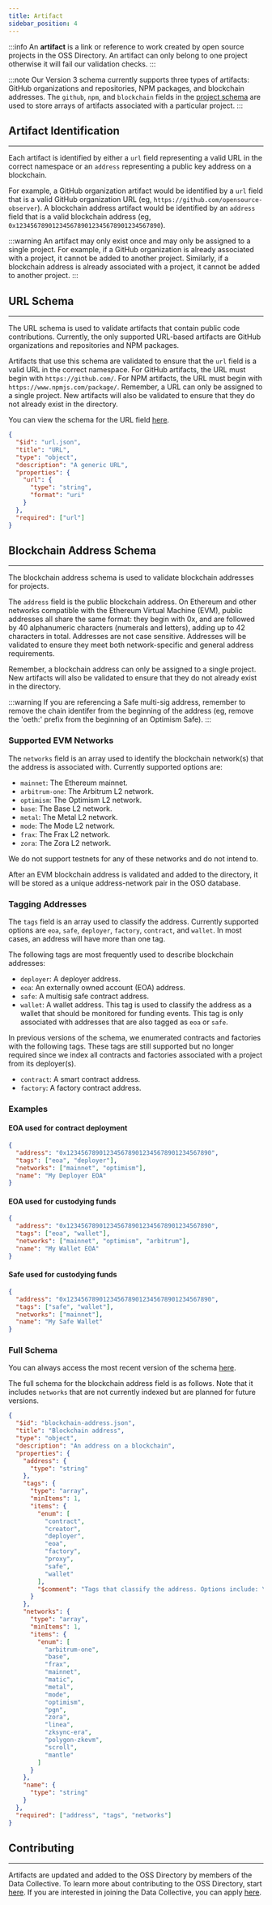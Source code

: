 ```yaml
---
title: Artifact
sidebar_position: 4
---
```


:::info
An **artifact** is a link or reference to work created by open source projects in the OSS Directory. An artifact can only belong to one project otherwise it will fail our validation checks.
:::

:::note
Our Version 3 schema currently supports three types of artifacts: GitHub organizations and repositories, NPM packages, and blockchain addresses. The `github`, `npm`, and `blockchain` fields in the [project schema](./project) are used to store arrays of artifacts associated with a particular project.
:::

## Artifact Identification

---

Each artifact is identified by either a `url` field representing a valid URL in the correct namespace or an `address` representing a public key address on a blockchain.

For example, a GitHub organization artifact would be identified by a `url` field that is a valid GitHub organization URL (eg, `https://github.com/opensource-observer`). A blockchain address artifact would be identified by an `address` field that is a valid blockchain address (eg, `0x1234567890123456789012345678901234567890`).

:::warning
An artifact may only exist once and may only be assigned to a single project. For example, if a GitHub organization is already associated with a project, it cannot be added to another project. Similarly, if a blockchain address is already associated with a project, it cannot be added to another project.
:::

## URL Schema

---

The URL schema is used to validate artifacts that contain public code contributions. Currently, the only supported URL-based artifacts are GitHub organizations and repositories and NPM packages.

Artifacts that use this schema are validated to ensure that the `url` field is a valid URL in the correct namespace. For GitHub artifacts, the URL must begin with `https://github.com/`. For NPM artifacts, the URL must begin with `https://www.npmjs.com/package/`. Remember, a URL can only be assigned to a single project. New artifacts will also be validated to ensure that they do not already exist in the directory.

You can view the schema for the URL field [here](https://github.com/opensource-observer/oss-directory/blob/main/src/resources/schema/url.json).

```json
{
  "$id": "url.json",
  "title": "URL",
  "type": "object",
  "description": "A generic URL",
  "properties": {
    "url": {
      "type": "string",
      "format": "uri"
    }
  },
  "required": ["url"]
}
```

## Blockchain Address Schema

---

The blockchain address schema is used to validate blockchain addresses for projects.

The `address` field is the public blockchain address. On Ethereum and other networks compatible with the Ethereum Virtual Machine (EVM), public addresses all share the same format: they begin with 0x, and are followed by 40 alphanumeric characters (numerals and letters), adding up to 42 characters in total. Addresses are not case sensitive. Addresses will be validated to ensure they meet both network-specific and general address requirements.

Remember, a blockchain address can only be assigned to a single project. New artifacts will also be validated to ensure that they do not already exist in the directory.

:::warning
If you are referencing a Safe multi-sig address, remember to remove the chain identifer from the beginning of the address (eg, remove the 'oeth:' prefix from the beginning of an Optimism Safe).
:::

### Supported EVM Networks

The `networks` field is an array used to identify the blockchain network(s) that the address is associated with. Currently supported options are:

- `mainnet`: The Ethereum mainnet.
- `arbitrum-one`: The Arbitrum L2 network.
- `optimism`: The Optimism L2 network.
- `base`: The Base L2 network.
- `metal`: The Metal L2 network.
- `mode`: The Mode L2 network.
- `frax`: The Frax L2 network.
- `zora`: The Zora L2 network.

We do not support testnets for any of these networks and do not intend to.

After an EVM blockchain address is validated and added to the directory, it will be stored as a unique address-network pair in the OSO database.

### Tagging Addresses

The `tags` field is an array used to classify the address. Currently supported options are `eoa`, `safe`, `deployer`, `factory`, `contract`, and `wallet`. In most cases, an address will have more than one tag.

The following tags are most frequently used to describe blockchain addresses:

- `deployer`: A deployer address.
- `eoa`: An externally owned account (EOA) address.
- `safe`: A multisig safe contract address.
- `wallet`: A wallet address. This tag is used to classify the address as a wallet that should be monitored for funding events. This tag is only associated with addresses that are also tagged as `eoa` or `safe`.

In previous versions of the schema, we enumerated contracts and factories with the following tags. These tags are still supported but no longer required since we index all contracts and factories associated with a project from its deployer(s).

- `contract`: A smart contract address.
- `factory`: A factory contract address.

### Examples

#### EOA used for contract deployment

```json
{
  "address": "0x1234567890123456789012345678901234567890",
  "tags": ["eoa", "deployer"],
  "networks": ["mainnet", "optimism"],
  "name": "My Deployer EOA"
}
```

#### EOA used for custodying funds

```json
{
  "address": "0x1234567890123456789012345678901234567890",
  "tags": ["eoa", "wallet"],
  "networks": ["mainnet", "optimism", "arbitrum"],
  "name": "My Wallet EOA"
}
```

#### Safe used for custodying funds

```json
{
  "address": "0x1234567890123456789012345678901234567890",
  "tags": ["safe", "wallet"],
  "networks": ["mainnet"],
  "name": "My Safe Wallet"
}
```

### Full Schema

You can always access the most recent version of the schema [here](https://github.com/opensource-observer/oss-directory/blob/main/src/resources/schema/blockchain-address.json).

The full schema for the blockchain address field is as follows. Note that it includes `networks` that are not currently indexed but are planned for future versions.

```json
{
  "$id": "blockchain-address.json",
  "title": "Blockchain address",
  "type": "object",
  "description": "An address on a blockchain",
  "properties": {
    "address": {
      "type": "string"
    },
    "tags": {
      "type": "array",
      "minItems": 1,
      "items": {
        "enum": [
          "contract",
          "creator",
          "deployer",
          "eoa",
          "factory",
          "proxy",
          "safe",
          "wallet"
        ],
        "$comment": "Tags that classify the address. Options include: \n- 'eoa': Externally Owned Account \n- 'safe': Gnosis Safe or other multi-sig wallet \n- 'deployer' (or 'creator'): An address that should be monitored for contract deployment events \n- 'factory': A contract that deploys other contracts \n- 'proxy': Proxy contract \n- 'contract': A smart contract address \n- 'wallet': An address that should be monitored for funding events"
      }
    },
    "networks": {
      "type": "array",
      "minItems": 1,
      "items": {
        "enum": [
          "arbitrum-one",
          "base",
          "frax",
          "mainnet",
          "matic",
          "metal",
          "mode",
          "optimism",
          "pgn",
          "zora",
          "linea",
          "zksync-era",
          "polygon-zkevm",
          "scroll",
          "mantle"
        ]
      }
    },
    "name": {
      "type": "string"
    }
  },
  "required": ["address", "tags", "networks"]
}
```

## Contributing

---

Artifacts are updated and added to the OSS Directory by members of the Data Collective. To learn more about contributing to the OSS Directory, start [here](../../contribute/project-data). If you are interested in joining the Data Collective, you can apply [here](https://www.kariba.network/).
